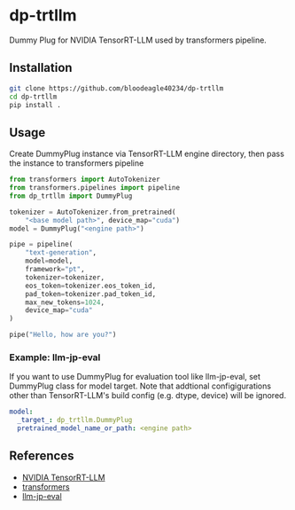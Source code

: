 # dp-trtllm
Dummy Plug for NVIDIA TensorRT-LLM used by transformers pipeline.

## Installation
```bash
git clone https://github.com/bloodeagle40234/dp-trtllm
cd dp-trtllm
pip install .
```

## Usage
Create DummyPlug instance via TensorRT-LLM engine directory, then
pass the instance to transformers pipeline

```python
from transformers import AutoTokenizer
from transformers.pipelines import pipeline
from dp_trtllm import DummyPlug

tokenizer = AutoTokenizer.from_pretrained(
    "<base model path>", device_map="cuda")
model = DummyPlug("<engine path>")

pipe = pipeline(
    "text-generation",
    model=model,
    framework="pt",
    tokenizer=tokenizer,
    eos_token=tokenizer.eos_token_id,
    pad_token=tokenizer.pad_token_id,
    max_new_tokens=1024,
    device_map="cuda"
)

pipe("Hello, how are you?")
```

### Example: llm-jp-eval
If you want to use DummyPlug for evaluation tool like llm-jp-eval,
set DummyPlug class for model target. Note that addtional configigurations
other than TensorRT-LLM's build config (e.g. dtype, device) will be ignored.


```yaml
model:
  _target_: dp_trtllm.DummyPlug
  pretrained_model_name_or_path: <engine path>
```


## References
- [NVIDIA TensorRT-LLM](https://github.com/NVIDIA/TensorRT-LLM)
- [transformers](https://github.com/huggingface/transformers/tree/main)
- [llm-jp-eval](https://github.com/llm-jp/llm-jp-eval)
